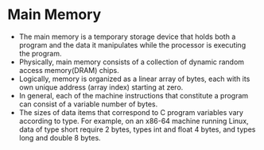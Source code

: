 # Main Memory
- The main memory is a temporary storage device that holds both a program and the data it manipulates while the processor is executing the program.
- Physically, main memory consists of a collection of dynamic random access memory(DRAM) chips.
- Logically, memory is organized as a linear array of bytes, each with its own unique address (array index) starting at zero.
- In general, each of the machine instructions that constitute a program can consist of a variable number of bytes. 
- The sizes of data items that correspond to C program variables vary according to type. For example, on an x86-64 machine running Linux, data of type short require 2 bytes, types int and float 4 bytes, and types long and double 8 bytes.

